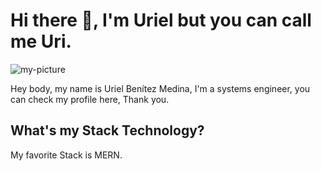 # Hi there 👋, I'm Uriel but you can call me Uri.
![my-picture](https://scontent.fmex19-1.fna.fbcdn.net/v/t1.6435-0/p180x540/204908290_4134004453354795_2470857282902321408_n.jpg?_nc_cat=104&ccb=1-3&_nc_sid=730e14&_nc_eui2=AeFaDthAWS0pFbOqiivrSjgK7jHyy8TkoiXuMfLLxOSiJeAB9qWgB7xWqX2XwVrngaTeHA599oAgTsfLvuL7eDpT&_nc_ohc=LDoyja17u7kAX-ieLcy&_nc_ht=scontent.fmex19-1.fna&tp=6&oh=5c0e4824fa7c7e3740c852c88a24e0d1&oe=60DD7D37)

Hey body, my name is Uriel Benítez Medina, I'm a systems engineer, you can check my profile here, Thank you.

## What's my Stack Technology?

My favorite Stack is MERN. 
